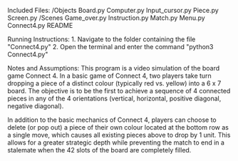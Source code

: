 Included Files:
   /Objects
       Board.py
       Computer.py
       Input_cursor.py
       Piece.py
       Screen.py
   /Scenes
       Game_over.py
       Instruction.py
       Match.py
       Menu.py
   Connect4.py
   README
    
Running Instructions:
    1. Navigate to the folder containing the file "Connect4.py"
    2. Open the terminal and enter the command "python3 Connect4.py"
        
Notes and Assumptions:
   This program is a video simulation of the board game Connect 4. In a basic game of Connect 4, two players take
   turn dropping a piece of a distinct colour (typically red vs. yellow) into a 6 x 7 board. The objective is
   to be the first to achieve a sequence of 4 connected pieces in any of the 4 orientations (vertical, horizontal,
   positive diagonal, negative diagonal).
   
   In addition to the basic mechanics of Connect 4, players can choose to delete (or pop out) a piece of their own
   colour located at the bottom row as a single move, which causes all existing pieces above to drop by 1 unit. This 
   allows for a greater strategic depth while preventing the match to end in a stalemate when the 42 slots of the
   board are completely filled.
   
